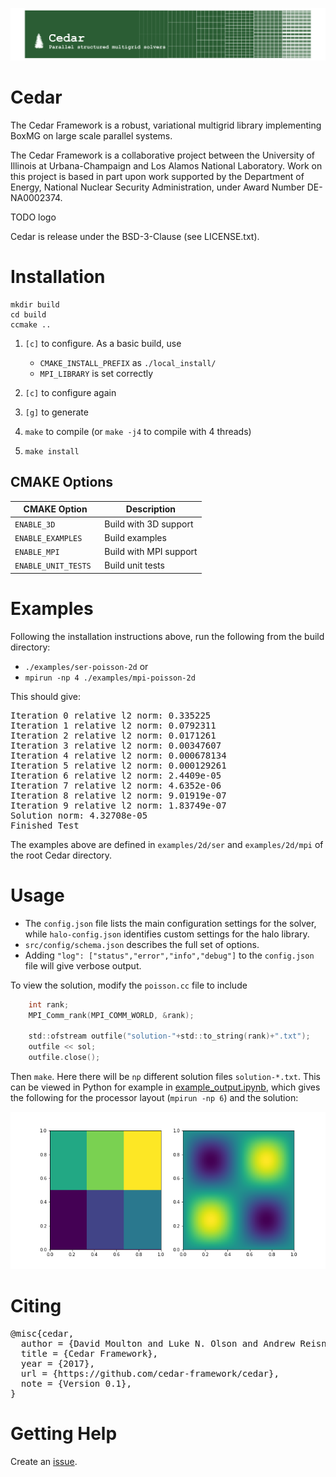 ![](doc/logo/cedar-logo.png)

# Cedar

The Cedar Framework is a robust, variational multigrid library implementing
BoxMG on large scale parallel systems.

The Cedar Framework is a collaborative project between the University of
Illinois at Urbana-Champaign and Los Alamos National Laboratory.  Work on this
project is based in part upon work supported by the Department of Energy,
National Nuclear Security Administration, under Award Number DE-NA0002374.

TODO logo

Cedar is release under the BSD-3-Clause (see LICENSE.txt).

# Installation

```
mkdir build
cd build
ccmake ..
```

1. `[c]` to configure.  As a basic build, use
    - `CMAKE_INSTALL_PREFIX` as `./local_install/`
    - `MPI_LIBRARY` is set correctly

2. `[c]` to configure again
3. `[g]` to generate
4. `make` to compile (or `make -j4` to compile with 4 threads)
5. `make install` 

## CMAKE Options

| CMAKE Option           | Description            |
| --------------------   | ---------------------- |
| `ENABLE_3D`            | Build with 3D support  |
| `ENABLE_EXAMPLES`      | Build examples         |
| `ENABLE_MPI`           | Build with MPI support |
| `ENABLE_UNIT_TESTS`    | Build unit tests       |

# Examples

Following the installation instructions above, run the following from the build directory:
- `./examples/ser-poisson-2d` or
- `mpirun -np 4 ./examples/mpi-poisson-2d`

This should give:

<pre>
Iteration 0 relative l2 norm: 0.335225
Iteration 1 relative l2 norm: 0.0792311
Iteration 2 relative l2 norm: 0.0171261
Iteration 3 relative l2 norm: 0.00347607
Iteration 4 relative l2 norm: 0.000678134
Iteration 5 relative l2 norm: 0.000129261
Iteration 6 relative l2 norm: 2.4409e-05
Iteration 7 relative l2 norm: 4.6352e-06
Iteration 8 relative l2 norm: 9.01919e-07
Iteration 9 relative l2 norm: 1.83749e-07
Solution norm: 4.32708e-05
Finished Test
</pre>

The examples above are defined in `examples/2d/ser` and `examples/2d/mpi` of the root Cedar directory.

# Usage

- The `config.json` file lists the main configuration settings for the solver,
while `halo-config.json` identifies custom settings for the halo library.
- `src/config/schema.json` describes the full set of options.
- Adding `"log": ["status","error","info","debug"]` to the `config.json` file will give verbose output.

To view the solution, modify the `poisson.cc` file to include
```c
    int rank;
    MPI_Comm_rank(MPI_COMM_WORLD, &rank);

    std::ofstream outfile("solution-"+std::to_string(rank)+".txt");
    outfile << sol;
    outfile.close();
```

Then `make`.  Here there will be `np` different solution files `solution-*.txt`.  This can be viewed in Python for example in [example_output.ipynb](tools/example_output.ipynb), which gives the following for the processor layout (`mpirun -np 6`) and the solution:

![](tools/example_output.png)


# Citing

<pre>
@misc{cedar,
  author = {David Moulton and Luke N. Olson and Andrew Reisner},
  title = {Cedar Framework},
  year = {2017},
  url = {https://github.com/cedar-framework/cedar},
  note = {Version 0.1},
}
</pre>

# Getting Help

Create an [issue](https://github.com/cedar-framework/cedar/issues).
